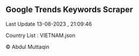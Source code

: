 

## Google Trends Keywords Scraper 
 
Last Update 13-08-2023 , 21:09:46

Country List :
VIETNAM.json



© Abdul Muttaqin 
